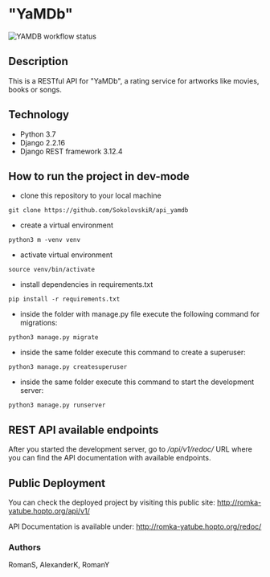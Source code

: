 # "YaMDb"

![YAMDB workflow status](https://github.com/SokolovskiR/yamdb_final/actions/workflows/yamdb_workflow.yaml/badge.svg)

## Description
This is a RESTful API for "YaMDb", a rating service for artworks like movies, books or songs.
## Technology
* Python 3.7
* Django 2.2.16
* Django REST framework 3.12.4
## How to run the project in dev-mode
- clone this repository to your local machine
```
git clone https://github.com/SokolovskiR/api_yamdb
``` 
- create a virtual environment
```
python3 m -venv venv
``` 
- activate virtual environment
```
source venv/bin/activate
``` 
- install dependencies in requirements.txt
```
pip install -r requirements.txt
``` 
- inside the folder with manage.py file execute the following command for migrations:

```
python3 manage.py migrate
```
- inside the same folder execute this command to create a superuser:
```
python3 manage.py createsuperuser
```
- inside the same folder execute this command to start the development server:
```
python3 manage.py runserver
```

## REST API available endpoints

After you started the development server, go to */api/v1/redoc/* URL where you can find the API documentation with available endpoints.


## Public Deployment

You can check the deployed project by visiting this public site: http://romka-yatube.hopto.org/api/v1/

API Documentation is available under: http://romka-yatube.hopto.org/redoc/


### Authors
RomanS, AlexanderK, RomanY
